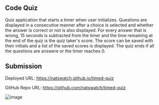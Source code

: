 
## Code Quiz
Quiz application that starts a timer when user initializes. Questions are displayed in a consecutive manner after a choice is selected and whether the answer is correct or not is also displayed. For every answer that is wrong, 15 seconds is subtracted from the timer and the time remaining at the end of the quiz is the quiz taker's score. The score can be saved with their initials and a list of the saved scores is displayed. The quiz ends if all the questions are answere or the timer reaches 0.


## Submission
Deployed URL: https://natswatch.github.io/timed-quiz

GitHub Repo URL: https://github.com/natswatch/timed-quiz


![image](https://user-images.githubusercontent.com/24613646/90358902-36181a00-e00c-11ea-818e-ed73ad15091c.png)
